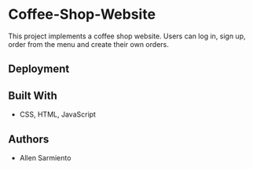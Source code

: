 # Coffee-Shop-Website
This project implements a coffee shop website. Users can log in, sign up, order from the menu and create their own orders.

## Deployment

## Built With
* CSS, HTML, JavaScript

## Authors
* Allen Sarmiento
